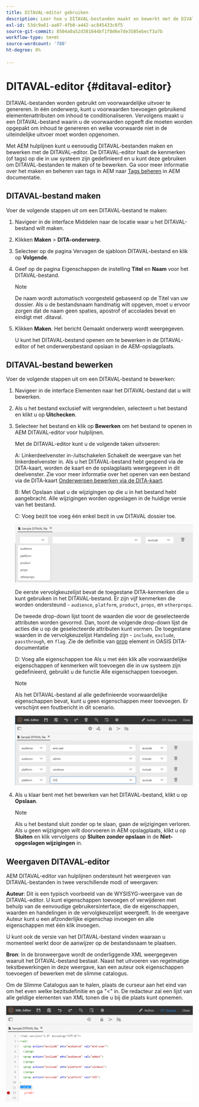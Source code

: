 ```yaml
---
title: DITAVAL-editor gebruiken
description: Leer hoe u DITAVAL-bestanden maakt en bewerkt met de DIVATAL Editor in AEM hulplijnen. Weet hoe de DITAVAL-editor DITAVAL-bestanden ondersteunt in auteur- en bronweergaven.
exl-id: 53dc9a61-aa07-4fb0-a442-ac845433c8f5
source-git-commit: 8504a0a52d381044bf1f0d6e7de3585ebecf3a7b
workflow-type: tm+mt
source-wordcount: '780'
ht-degree: 0%

---
```


# DITAVAL-editor {#ditaval-editor}

DITAVAL-bestanden worden gebruikt om voorwaardelijke uitvoer te genereren. In één onderwerp, kunt u voorwaarden toevoegen gebruikend elementenattributen om inhoud te conditionaliseren. Vervolgens maakt u een DITAVAL-bestand waarin u de voorwaarden opgeeft die moeten worden opgepakt om inhoud te genereren en welke voorwaarde niet in de uiteindelijke uitvoer moet worden opgenomen.

Met AEM hulplijnen kunt u eenvoudig DITAVAL-bestanden maken en bewerken met de DITAVAL-editor. De DITAVAL-editor haalt de kenmerken \(of tags\) op die in uw systeem zijn gedefinieerd en u kunt deze gebruiken om DITAVAL-bestanden te maken of te bewerken. Ga voor meer informatie over het maken en beheren van tags in AEM naar [Tags beheren](https://experienceleague.adobe.com/docs/experience-manager-cloud-service/sites/authoring/features/tags.html?lang=en) in AEM documentatie.

## DITAVAL-bestand maken

Voer de volgende stappen uit om een DITAVAL-bestand te maken:

1. Navigeer in de interface Middelen naar de locatie waar u het DITAVAL-bestand wilt maken.

1. Klikken **Maken** \> **DITA-onderwerp**.

1. Selecteer op de pagina Vervagen de sjabloon DITAVAL-bestand en klik op **Volgende**.

1. Geef op de pagina Eigenschappen de instelling **Titel** en **Naam** voor het DITAVAL-bestand.

   >[!NOTE]
   >
   > De naam wordt automatisch voorgesteld gebaseerd op de Titel van uw dossier. Als u de bestandsnaam handmatig wilt opgeven, moet u ervoor zorgen dat de naam geen spaties, apostrof of accolades bevat en eindigt met .ditaval.

1. Klikken **Maken**. Het bericht Gemaakt onderwerp wordt weergegeven.

   U kunt het DITAVAL-bestand openen om te bewerken in de DITAVAL-editor of het onderwerpbestand opslaan in de AEM-opslagplaats.


## DITAVAL-bestand bewerken

Voer de volgende stappen uit om een DITAVAL-bestand te bewerken:

1. Navigeer in de interface Elementen naar het DITAVAL-bestand dat u wilt bewerken.

1. Als u het bestand exclusief wilt vergrendelen, selecteert u het bestand en klikt u op **Uitchecken**.

1. Selecteer het bestand en klik op **Bewerken** om het bestand te openen in AEM DITAVAL-editor voor hulplijnen.

   Met de DITAVAL-editor kunt u de volgende taken uitvoeren:

   A: Linkerdeelvenster in-/uitschakelen Schakelt de weergave van het linkerdeelvenster in. Als u het DITAVAL-bestand hebt geopend via de DITA-kaart, worden de kaart en de opslagplaats weergegeven in dit deelvenster. Zie voor meer informatie over het openen van een bestand via de DITA-kaart [Onderwerpen bewerken via de DITA-kaart](map-editor-advanced-map-editor.md#id17ACJ0F0FHS).

   B: Met Opslaan slaat u de wijzigingen op die u in het bestand hebt aangebracht. Alle wijzigingen worden opgeslagen in de huidige versie van het bestand.

   C: Voeg bezit toe voeg één enkel bezit in uw DITAVAL dossier toe.

   ![](images/ditaval-editor-props.png)

   De eerste vervolgkeuzelijst bevat de toegestane DITA-kenmerken die u kunt gebruiken in het DITAVAL-bestand. Er zijn vijf kenmerken die worden ondersteund - `audience`, `platform`, `product`, `props`, en `otherprops`.

   De tweede drop-down lijst toont de waarden die voor de geselecteerde attributen worden gevormd. Dan, toont de volgende drop-down lijst de acties die u op de geselecteerde attributen kunt vormen. De toegestane waarden in de vervolgkeuzelijst Handeling zijn - `include`, `exclude`, `passthrough`, en `flag`. Zie de definitie van [prop](http://docs.oasis-open.org/dita/dita/v1.3/errata01/os/complete/part3-all-inclusive/langRef/ditaval/ditaval-prop.html#ditaval-prop) element in OASIS DITA-documentatie

   D: Voeg alle eigenschappen toe Als u met één klik alle voorwaardelijke eigenschappen of kenmerken wilt toevoegen die in uw systeem zijn gedefinieerd, gebruikt u de functie Alle eigenschappen toevoegen.

   >[!NOTE]
   >
   > Als het DITAVAL-bestand al alle gedefinieerde voorwaardelijke eigenschappen bevat, kunt u geen eigenschappen meer toevoegen. Er verschijnt een foutbericht in dit scenario.

   ![](images/ditaval-all-props.png)

1. Als u klaar bent met het bewerken van het DITAVAL-bestand, klikt u op **Opslaan**.

   >[!NOTE]
   >
   > Als u het bestand sluit zonder op te slaan, gaan de wijzigingen verloren. Als u geen wijzigingen wilt doorvoeren in AEM opslagplaats, klikt u op **Sluiten** en klik vervolgens op **Sluiten zonder opslaan** in de **Niet-opgeslagen wijzigingen** in.


## Weergaven DITAVAL-editor

AEM DITAVAL-editor van hulplijnen ondersteunt het weergeven van DITAVAL-bestanden in twee verschillende modi of weergaven:

**Auteur**: Dit is een typisch voorbeeld van de WYSISYG-weergave van de DITAVAL-editor. U kunt eigenschappen toevoegen of verwijderen met behulp van de eenvoudige gebruikersinterface, die de eigenschappen, waarden en handelingen in de vervolgkeuzelijst weergeeft. In de weergave Auteur kunt u een afzonderlijke eigenschap invoegen en alle eigenschappen met één klik invoegen.

U kunt ook de versie van het DITAVAL-bestand vinden waaraan u momenteel werkt door de aanwijzer op de bestandsnaam te plaatsen.

**Bron**: In de bronweergave wordt de onderliggende XML weergegeven waaruit het DITAVAL-bestand bestaat. Naast het uitvoeren van regelmatige tekstbewerkingen in deze weergave, kan een auteur ook eigenschappen toevoegen of bewerken met de slimme catalogus.

Om de Slimme Catalogus aan te halen, plaats de curseur aan het eind van om het even welke bezitsdefinitie en ga &quot;&lt;&quot; in. De redacteur zal een lijst van alle geldige elementen van XML tonen die u bij die plaats kunt opnemen.

![](images/ditaval-source-view.png)
